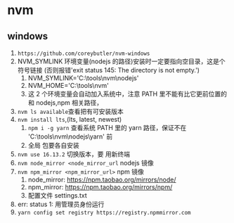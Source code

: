 # nvm

## windows

1. `https://github.com/coreybutler/nvm-windows`
2. NVM_SYMLINK 环境变量(nodejs 的路径)安装时一定要指向空目录，这是个 符号链接 (否则报错'exit status 145: The directory is not empty.')
   1. NVM_SYMLINK='C:\tools\nvm\nodejs'
   2. NVM_HOME='C:\tools\nvm'
   3. 这 2 个环境变量会自动加入系统中，注意 PATH 里不能有比它更前位置的和 nodejs,npm 相关路径，
3. `nvm ls available`查看把有可安装版本
4. `nvm install lts`,(lts, latest, newest)
   1. `npm i -g yarn` 查看系统 PATH 里的 yarn 路径，保证不在 'C:\tools\nvm\nodejs\yarn' 前
   2. 全局 包要各自安装
5. `nvm use 16.13.2` 切换版本，要 用新终端
6. `nvm node_mirror <node_mirror_url` nodejs 镜像
7. `nvm npm_mirror <npm_mirror_url>` npm 镜像
   1. node_mirror: https://npm.taobao.org/mirrors/node/
   2. npm_mirror: https://npm.taobao.org/mirrors/npm/
   3. 配置文件 settings.txt
8. err: status 1: 用管理员身份运行
9. `yarn config set registry https://registry.npmmirror.com`